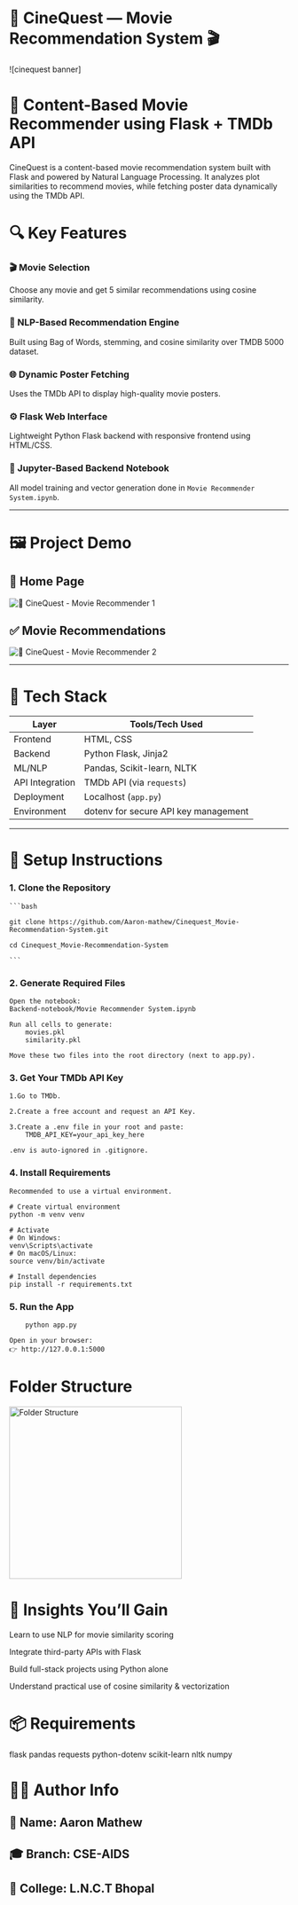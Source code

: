 # 🌌 CineQuest — Movie Recommendation System 🎬

![cinequest banner]

# 🧠 Content-Based Movie Recommender using Flask + TMDb API

CineQuest is a content-based movie recommendation system built with Flask and powered by Natural Language Processing. It analyzes plot similarities to recommend movies, while fetching poster data dynamically using the TMDb API.

# 🔍 Key Features

### 🎬 Movie Selection
Choose any movie and get 5 similar recommendations using cosine similarity.

### 🧠 NLP-Based Recommendation Engine
Built using Bag of Words, stemming, and cosine similarity over TMDB 5000 dataset.

### 🌐 Dynamic Poster Fetching
Uses the TMDb API to display high-quality movie posters.

### ⚙️ Flask Web Interface
Lightweight Python Flask backend with responsive frontend using HTML/CSS.

### 🧪 Jupyter-Based Backend Notebook
All model training and vector generation done in `Movie Recommender System.ipynb`.

---

# 🖼️ Project Demo

## 🎥 Home Page
![🌌 CineQuest - Movie Recommender 1](https://github.com/user-attachments/assets/1080b930-6108-404f-9dd0-f9c5915980e0)


## ✅ Movie Recommendations
![🌌 CineQuest - Movie Recommender 2](https://github.com/user-attachments/assets/cb0307d4-d79b-436a-b039-b9f19aea6bcb)


---

# 🧠 Tech Stack

| Layer          | Tools/Tech Used                         |
|----------------|------------------------------------------|
| Frontend       | HTML, CSS                               |
| Backend        | Python Flask, Jinja2                    |
| ML/NLP         | Pandas, Scikit-learn, NLTK              |
| API Integration| TMDb API (via `requests`)               |
| Deployment     | Localhost (`app.py`)                    |
| Environment    | dotenv for secure API key management    |

---

# 🚀 Setup Instructions

### 1. Clone the Repository

    ```bash

    git clone https://github.com/Aaron-mathew/Cinequest_Movie-Recommendation-System.git

    cd Cinequest_Movie-Recommendation-System
    
    ```

### 2. Generate Required Files

    Open the notebook:
    Backend-notebook/Movie Recommender System.ipynb

    Run all cells to generate:
        movies.pkl
        similarity.pkl

    Move these two files into the root directory (next to app.py).

### 3. Get Your TMDb API Key

    1.Go to TMDb.

    2.Create a free account and request an API Key.

    3.Create a .env file in your root and paste:
        TMDB_API_KEY=your_api_key_here

    .env is auto-ignored in .gitignore.

### 4. Install Requirements
    Recommended to use a virtual environment.

    # Create virtual environment
    python -m venv venv

    # Activate
    # On Windows:
    venv\Scripts\activate
    # On macOS/Linux:
    source venv/bin/activate

    # Install dependencies
    pip install -r requirements.txt

### 5. Run the App
        python app.py

    Open in your browser:
    👉 http://127.0.0.1:5000

# Folder Structure

<img width="311" alt="Folder Structure" src="https://github.com/user-attachments/assets/8585912a-1b74-4713-b696-f328cdb55455" />


# 🔑 Insights You’ll Gain

Learn to use NLP for movie similarity scoring

Integrate third-party APIs with Flask

Build full-stack projects using Python alone

Understand practical use of cosine similarity & vectorization

# 📦 Requirements

flask
pandas
requests
python-dotenv
scikit-learn
nltk
numpy

# 🙋‍♂️ Author Info

## 👨 Name: Aaron Mathew
## 🎓 Branch: CSE-AIDS
## 🏫 College: L.N.C.T Bhopal


